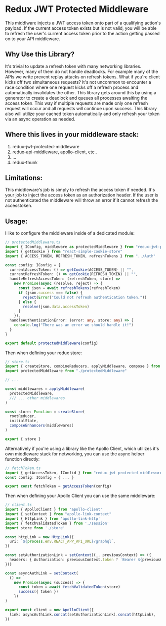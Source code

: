 Redux JWT Protected Middleware
==============================

This middlware injects a JWT access token onto part of a qualifying action's payload. If the current access token exists but is not valid, you will be able to refresh the user's current access token prior to the action getting passed on to your API middleware.

Why Use this Library?
---------------------
It's trivial to update a refresh token with many networking libraries. However, many of
them do not handle deadlocks. For example many of the APIs we write prevent replay attacks
on refresh tokens. What if you're client kicks off two simultaneous requests? It's not 
uncommon to encounter a race condition where one request kicks off a refresh process and
automatically invalidates the other. This library gets around this by using a generator
to create a deadlock and queues all processes awaiting the access token. This way if multiple
requests are made only one refresh request will occur and all requests will continue 
upon success. This library also will utilize your cached token automatically and only refresh
your token via an async operation as needed.


Where this lives in your middleware stack:
------------------------------------------

1. redux-jwt-protected-middleware
2. redux-api-middleware, apollo-client, etc..
3. ...
4. redux-thunk

Limitations:
------------

This middleware's job is simply to refresh the access token if needed. It's your job to inject the access token as an authorization header. If the user is not authenticated the middleware will throw an error if it cannot refresh the accesstoken.

Usage:
------

I like to configure the middleware inside of a dedicated module:

```ts
// protectedMiddleware.ts
import { IConfig, middleware as protectedMiddleware } from "redux-jwt-protected-middleware"
import { getCookie } from "react-simple-cookie-store"
import { ACCESS_TOKEN, REFRESH_TOKEN, refreshTokens } from "../Auth"

const config: IConfig = {
  currentAccessToken: () => getCookie(ACCESS_TOKEN) || "",
  currentRefreshToken: () => getCookie(REFRESH_TOKEN) || "",
  handleRefreshAccessToken: (refreshToken, store) =>
    new Promise(async (resolve, reject) => {
      const json = await refreshTokens(refreshToken)
      if (json.success === false) {
        reject(Error("Could not refresh authentication token."))
      } else {
        resolve(json.data.accessToken)
      }
    }),
  handleAuthenticationError: (error: any, store: any) => {
    console.log("There was an error we should handle it!")
  }
}

export default protectedMiddleware(config)
```

Then when defining your redux store:

```ts
// store.ts
import { createStore, combineReducers, applyMiddleware, compose } from "redux"
import protectedMiddleware from "./protectedMiddleware"

// ...

const middlewares = applyMiddleware(
  protectedMiddleware,
  /// ... other middlewares
)

const store: Function = createStore(
  rootReducer,
  initialState,
  composeEnhancers(middlewares)
)

export { store }
```

Alternatively if you're using a library like the Apollo Client, which utilizes
it's own middleware stack for networking, you can use the async helper function
directly:

```ts
// fetchToken.ts
import { getAccessToken, IConfid } from "redux-jwt-protected-middleware"
const config: IConfig = { ... }

export const fetchToken = getAccessToken(config)
```

Then when defining your Apollo Client you can use the same middleware:

```ts
// client.ts
import { ApolloClient } from 'apollo-client'
import { setContext } from "apollo-link-context"
import { HttpLink } from 'apollo-link-http'
import { fetchValidatedToken } from './session'
import store from './store'

const httpLink = new HttpLink({
  uri: `${process.env.REACT_APP_API_URL}/graphql`,
})

const setAuthorizationLink = setContext((_, previousContext) => ({
  headers: { Authorization: previousContext.token ? `Bearer ${previousContext.token}` : null }
}))

const asyncAuthLink = setContext(
  () =>
    new Promise(async (success) => {
      const token = await fetchValidatedToken(store)
      success({ token })
    })
)

export const client = new ApolloClient({
  link: asyncAuthLink.concat(setAuthorizationLink).concat(httpLink),
})
```
